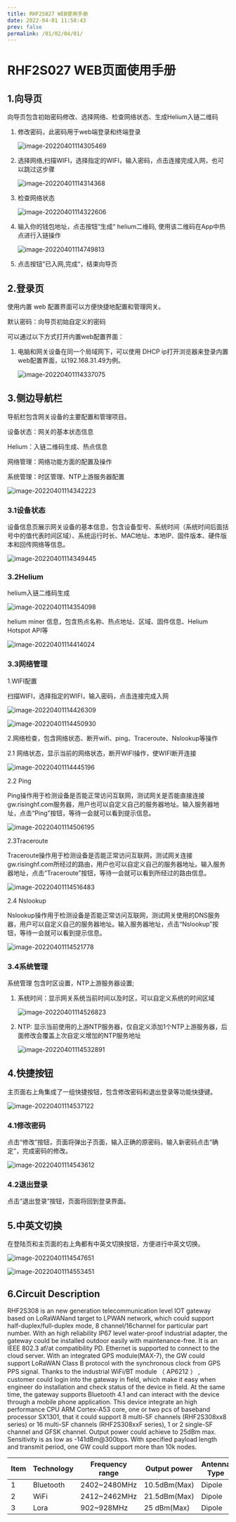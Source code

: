 ```yaml
---
title: RHF2S027 WEB使用手册
date: 2022-04-01 11:58:43
prev: false
permalink: /01/02/04/01/
---
```

# RHF2S027 WEB页面使用手册

## 1.向导页

向导页包含初始密码修改、选择网络、检查网络状态、生成Helium入链二维码

1. 修改密码，此密码用于web端登录和终端登录

   ![image-20220401114305469](https://risinghf-wiki.oss-cn-shenzhen.aliyuncs.com/upload/img/image-20220401114305469.png)

2. 选择网络,扫描WIFI，选择指定的WIFI，输入密码，点击连接完成入网，也可以跳过这步骤

   ![image-20220401114314368](https://risinghf-wiki.oss-cn-shenzhen.aliyuncs.com/upload/img/image-20220401114314368.png)

3. 检查网络状态 

   ![image-20220401114322606](https://risinghf-wiki.oss-cn-shenzhen.aliyuncs.com/upload/img/image-20220401114322606.png)

4. 输入你的钱包地址，点击按钮“生成“ helium二维码, 使用该二维码在App中热点进行入链操作

   ![image-20220401114749813](https://risinghf-wiki.oss-cn-shenzhen.aliyuncs.com/upload/img/image-20220401114749813.png)

5. 点击按钮”已入网,完成“，结束向导页

   

## 2.登录页

使用内置 web 配置界面可以方便快捷地配置和管理网关。

默认密码：向导页初始自定义的密码

可以通过以下方式打开内置web配置界面：

1. 电脑和网关设备在同一个局域网下，可以使用 DHCP ip打开浏览器来登录内置web配置界面，以192.168.31.49为例。

   ![image-20220401114337075](https://risinghf-wiki.oss-cn-shenzhen.aliyuncs.com/upload/img/image-20220401114337075.png)

##  3.侧边导航栏

 导航栏包含网关设备的主要配置和管理项目。

设备状态：网关的基本状态信息

Helium：入链二维码生成、热点信息

网络管理：网络功能方面的配置及操作

系统管理：时区管理、NTP上游服务器配置

![image-20220401114342223](https://risinghf-wiki.oss-cn-shenzhen.aliyuncs.com/upload/img/image-20220401114342223.png) 

### 3.1设备状态

   设备信息页展示网关设备的基本信息，包含设备型号、系统时间（系统时间后面括号中的值代表时间区域）、系统运行时长、MAC地址、本地IP、固件版本、硬件版本和回传网络等信息。

![image-20220401114349445](https://risinghf-wiki.oss-cn-shenzhen.aliyuncs.com/upload/img/image-20220401114349445.png)



### 3.2Helium

 helium入链二维码生成

![image-20220401114354098](https://risinghf-wiki.oss-cn-shenzhen.aliyuncs.com/upload/img/image-20220401114354098.png)

 helium miner 信息，包含热点名称、热点地址、区域、固件信息、Helium Hotspot API等

![image-20220401114414024](https://risinghf-wiki.oss-cn-shenzhen.aliyuncs.com/upload/img/image-20220401114414024.png)    



### 3.3网络管理

1.WIFI配置

 扫描WIFI，选择指定的WIFI，输入密码，点击连接完成入网

![image-20220401114426309](https://risinghf-wiki.oss-cn-shenzhen.aliyuncs.com/upload/img/image-20220401114426309.png)

![image-20220401114450930](https://risinghf-wiki.oss-cn-shenzhen.aliyuncs.com/upload/img/image-20220401114450930.png)

2.网络检查，包含网络状态、断开wifi、ping、Traceroute、Nslookup等操作

 2.1 网络状态，显示当前的网络状态，断开WIFI操作，使WIFI断开连接

![image-20220401114445196](https://risinghf-wiki.oss-cn-shenzhen.aliyuncs.com/upload/img/image-20220401114445196.png)

2.2 Ping

Ping操作用于检测设备是否能正常访问互联网，测试网关是否能直接连接gw.risinghf.com服务器，用户也可以自定义自己的服务器地址。输入服务器地址，点击“Ping”按钮，等待一会就可以看到提示信息。

![image-20220401114506195](https://risinghf-wiki.oss-cn-shenzhen.aliyuncs.com/upload/img/image-20220401114506195.png)

2.3Traceroute

Traceroute操作用于检测设备是否能正常访问互联网，测试网关连接gw.risinghf.com所经过的路由，用户也可以自定义自己的服务器地址。输入服务器地址，点击“Traceroute”按钮，等待一会就可以看到所经过的路由信息。

![image-20220401114516483](https://risinghf-wiki.oss-cn-shenzhen.aliyuncs.com/upload/img/image-20220401114516483.png)

2.4 Nslookup

Nslookup操作用于检测设备是否能正常访问互联网，测试网关使用的DNS服务器，用户可以自定义自己的服务器地址。输入服务器地址，点击“Nslookup”按钮，等待一会就可以看到提示信息。

![image-20220401114521778](https://risinghf-wiki.oss-cn-shenzhen.aliyuncs.com/upload/img/image-20220401114521778.png)



### 3.4系统管理

 系统管理 包含时区设置，NTP上游服务器设置;

1. 系统时间：显示网关系统当前时间以及时区，可以自定义系统的时间区域

   ![image-20220401114526823](https://risinghf-wiki.oss-cn-shenzhen.aliyuncs.com/upload/img/image-20220401114526823.png)

2. NTP: 显示当前使用的上游NTP服务器，仅自定义添加1个NTP上游服务器，后面修改会覆盖上次自定义增加的NTP服务地址

   ![image-20220401114532891](https://risinghf-wiki.oss-cn-shenzhen.aliyuncs.com/upload/img/image-20220401114532891.png)
   
   

## 4.快捷按钮

主页面右上角集成了一组快捷按钮，包含修改密码和退出登录等功能快捷键。

![image-20220401114537122](https://risinghf-wiki.oss-cn-shenzhen.aliyuncs.com/upload/img/image-20220401114537122.png) 

### 4.1修改密码

点击“修改”按钮，页面将弹出子页面，输入正确的原密码，输入新密码点击“确定”，完成密码的修改。

![image-20220401114543612](https://risinghf-wiki.oss-cn-shenzhen.aliyuncs.com/upload/img/image-20220401114543612.png) 

### 4.2退出登录

点击“退出登录”按钮，页面将回到登录界面。



## 5.中英文切换

在登陆页和主页面的右上角都有中英文切换按钮，方便进行中英文切换。

![image-20220401114547651](https://risinghf-wiki.oss-cn-shenzhen.aliyuncs.com/upload/img/image-20220401114547651.png) 

![image-20220401114553451](https://risinghf-wiki.oss-cn-shenzhen.aliyuncs.com/upload/img/image-20220401114553451.png)



## 6.Circuit Description

RHF2S308 is an new generation telecommunication level IOT gateway based on LoRaWANand target to LPWAN network, which could support half-duplex/full-duplex mode, 8 channel/16channel for particular part number. With an high reliability IP67 level water-proof industrial adapter, the gateway could be installed outdoor easily with maintenance-free. It is an IEEE 802.3 af/at compatibility PD. Ethernet is supported to connect to the cloud server. With an integrated GPS module(MAX-7), the GW could support LoRaWAN Class B protocol with the synchronous clock from GPS PPS signal. Thanks to the industrial WiFi/BT module （ AP6212 ） , customer could login into the gateway in field, which make it easy when engineer do installation and check status of the device in field. At the same time, the gateway supports Bluetooth 4.1 and can interact with the device through a mobile phone application. This device integrate an high performance CPU ARM Cortex-A53 core, one or two pcs of baseband processor SX1301, that it could support 8 multi-SF channels (RHF2S308xx8 series) or 16 multi-SF channels (RHF2S308xxF series), 1 or 2 single-SF channel and GFSK channel. Output power could achieve to 25dBm max. Sensitivity is as low as -141dBm@300bps. With specified payload length and transmit period, one GW could support more than 10k nodes.

| Item | Technology | Frequency range | Output power | Antenna Type | Antenna Gain |
| ---- | ---------- | --------------- | ------------ | ------------ | ------------ |
| 1    | Bluetooth  | 2402~2480MHz    | 10.5dBm(Max) | Dipole       | 2dbi         |
| 2    | WiFi       | 2412~2462MHz    | 21.5dBm(Max) | Dipole       | 2dbi         |
| 3    | Lora       | 902~928MHz      | 25 dBm(Max)  | Dipole       | 2dbi         |

